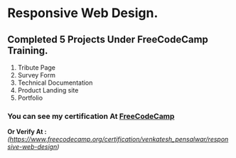 #  Responsive Web Design.

## Completed 5 Projects Under FreeCodeCamp Training.

1. Tribute Page
2. Survey Form 
3. Technical Documentation
4. Product Landing site
5. Portfolio

### You can see my certification At [FreeCodeCamp](https://www.freecodecamp.org/certification/venkatesh_pensalwar/responsive-web-design)
**Or Verify At :** _(https://www.freecodecamp.org/certification/venkatesh_pensalwar/responsive-web-design)_
